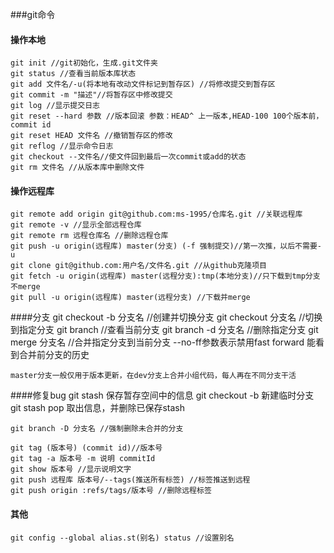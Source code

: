 ###git命令
#### 操作本地
    git init //git初始化，生成.git文件夹
    git status //查看当前版本库状态
    git add 文件名/-u(将本地有改动文件标记到暂存区) //将修改提交到暂存区
    git commit -m "描述"//将暂存区中修改提交
    git log //显示提交日志
    git reset --hard 参数 //版本回滚 参数：HEAD^ 上一版本,HEAD-100 100个版本前，commit id
    git reset HEAD 文件名 //撤销暂存区的修改
    git reflog //显示命令日志
    git checkout --文件名//使文件回到最后一次commit或add的状态
    git rm 文件名 //从版本库中删除文件
#### 操作远程库
    git remote add origin git@github.com:ms-1995/仓库名.git //关联远程库
    git remote -v //显示全部远程仓库
    git remote rm 远程仓库名 //删除远程仓库
    git push -u origin(远程库) master(分支) (-f 强制提交)//第一次推，以后不需要-u
    git clone git@github.com:用户名/文件名.git //从github克隆项目
    git fetch -u origin(远程库) master(远程分支):tmp(本地分支)//只下载到tmp分支不merge
    git pull -u origin(远程库) master(远程分支) //下载并merge
####分支
    git checkout -b 分支名 //创建并切换分支
    git checkout 分支名 //切换到指定分支
    git branch //查看当前分支
    git branch -d 分支名 //删除指定分支
    git merge 分支名 //合并指定分支到当前分支 --no-ff参数表示禁用fast forward 能看到合并前分支的历史

    master分支一般仅用于版本更新，在dev分支上合并小组代码，每人再在不同分支干活

####修复bug
    git stash 保存暂存空间中的信息
    git checkout -b  新建临时分支
    git stash pop 取出信息，并删除已保存stash

    git branch -D 分支名 //强制删除未合并的分支

    git tag (版本号) (commit id)//版本号
    git tag -a 版本号 -m 说明 commitId
    git show 版本号 //显示说明文字
    git push 远程库 版本号/--tags(推送所有标签) //标签推送到远程
    git push origin :refs/tags/版本号 //删除远程标签
#### 其他
    git config --global alias.st(别名) status //设置别名